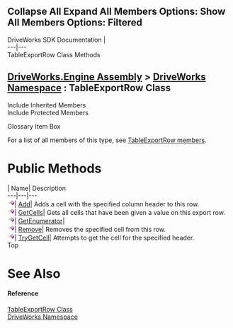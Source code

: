        

 Collapse All Expand All  Members Options: Show All  Members Options: Filtered   
---  
DriveWorks SDK Documentation  |   
---|---  
TableExportRow Class Methods   
  
[DriveWorks.Engine Assembly](topic2156.md) > [DriveWorks Namespace](topic2159.md) : TableExportRow Class  
---  
  
Include Inherited Members    
Include Protected Members    


Glossary Item Box

For a list of all members of this type, see [TableExportRow members](topic5601.md).

# Public Methods

| Name| Description  
---|---|---  
![Public Method](dotnetimages/publicMethod.gif)| [Add](topic5606.md)| Adds a cell with the specified column header to this row.   
![Public Method](dotnetimages/publicMethod.gif)| [GetCells](topic5607.md)| Gets all cells that have been given a value on this export row.   
![Public Method](dotnetimages/publicMethod.gif)| [GetEnumerator](topic5608.md)|   
![Public Method](dotnetimages/publicMethod.gif)| [Remove](topic5609.md)| Removes the specified cell from this row.   
![Public Method](dotnetimages/publicMethod.gif)| [TryGetCell](topic5610.md)| Attempts to get the cell for the specified header.   
Top

# See Also

#### Reference

[TableExportRow Class](topic5600.md)   
[DriveWorks Namespace](topic2159.md)


